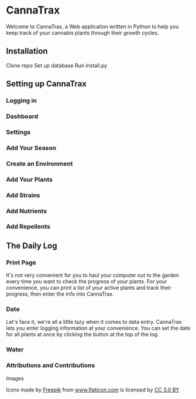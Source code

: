 # CannaTrax

Welcome to CannaTrax, a Web application written in Python to help you keep track of your cannabis plants through their growth cycles.

## Installation
Clone repo
Set up database
Run install.py

## Setting up CannaTrax
### Logging in
### Dashboard
### Settings
### Add Your Season
### Create an Environment
### Add Your Plants
### Add Strains
### Add Nutrients
### Add Repellents

## The Daily Log

### Print Page
It's not very convenient for you to haul your computer out to the garden every time you want to check the progress of your plants. For your convenience, you can print a list of your active plants and track their progress, then enter the info into CannaTrax.

### Date
Let's face it, we're all a little lazy when it comes to data entry. CannaTrax lets you enter logging information at your convenience. You can set the date for all plants at once by clicking the button at the top of the log.

### Water

### Attributions and Contributions
Images <div>Icons made by <a href="https://www.flaticon.com/authors/freepik" title="Freepik">Freepik</a> from <a href="https://www.flaticon.com/"             title="Flaticon">www.flaticon.com</a> is licensed by <a href="http://creativecommons.org/licenses/by/3.0/"             title="Creative Commons BY 3.0" target="_blank">CC 3.0 BY</a></div>
